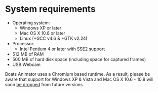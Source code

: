 # System requirements

* Operating system:
  * Windows XP or later
  * Mac OS X 10.6 or later
  * Linux (+GCC v4.6 & +GTK v2.24)
* Processor:
  * Intel Pentium 4 or later with SSE2 support
* 512 MB of RAM
* 500 MB of hard disk space (including space for captured frames)
* USB Webcam

Boats Animator uses a Chromium based runtime. As a result, please be aware that support for Windows XP & Vista and Mac OS X 10.6 - 10.8 will soon [be dropped](https://chrome.googleblog.com/2015/11/updates-to-chrome-platform-support.html) from future versions.